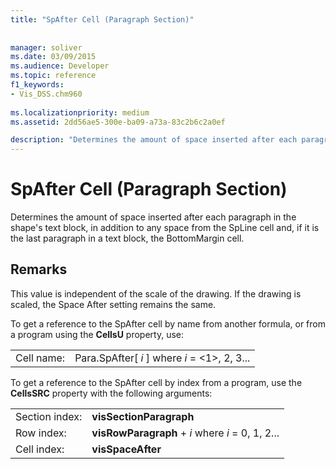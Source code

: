 ```yaml
---
title: "SpAfter Cell (Paragraph Section)"
 
 
manager: soliver
ms.date: 03/09/2015
ms.audience: Developer
ms.topic: reference
f1_keywords:
- Vis_DSS.chm960
 
ms.localizationpriority: medium
ms.assetid: 2dd56ae5-300e-ba09-a73a-83c2b6c2a0ef

description: "Determines the amount of space inserted after each paragraph in the shape's text block, in addition to any space from the SpLine cell and, if it is the last paragraph in a text block, the BottomMargin cell."
---
```


# SpAfter Cell (Paragraph Section)

Determines the amount of space inserted after each paragraph in the shape's text block, in addition to any space from the SpLine cell and, if it is the last paragraph in a text block, the BottomMargin cell.
  
## Remarks

This value is independent of the scale of the drawing. If the drawing is scaled, the Space After setting remains the same.
  
To get a reference to the SpAfter cell by name from another formula, or from a program using the **CellsU** property, use: 
  
|||
|:-----|:-----|
| Cell name:  <br/> | Para.SpAfter[  *i*  ]            where  *i*  = <1>, 2, 3...  <br/> |
   
To get a reference to the SpAfter cell by index from a program, use the **CellsSRC** property with the following arguments: 
  
|||
|:-----|:-----|
| Section index:  <br/> |**visSectionParagraph** <br/> |
| Row index:  <br/> |**visRowParagraph** +  *i*            where  *i*  = 0, 1, 2...  <br/> |
| Cell index:  <br/> |**visSpaceAfter** <br/> |
   

